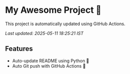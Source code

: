 # My Awesome Project 🚀

This project is automatically updated using GitHub Actions.

_Last updated: 2025-05-11 18:25:21 IST_

## Features
- Auto-update README using Python 🐍
- Auto Git push with GitHub Actions 🤖

